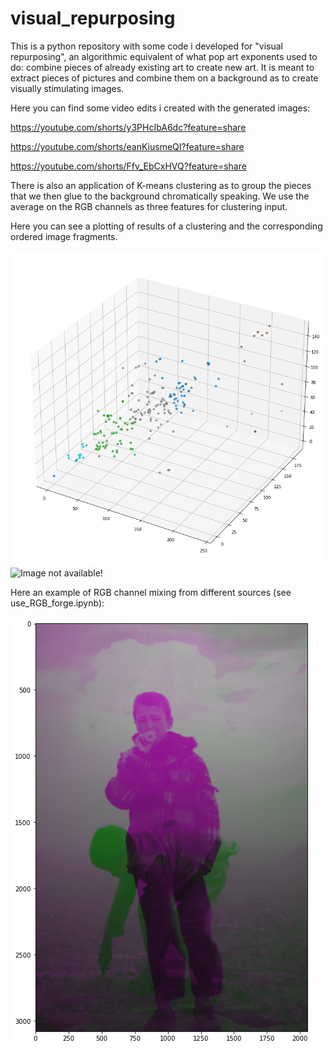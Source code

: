 # visual_repurposing
This is a python repository with some code i developed for "visual repurposing", an algorithmic equivalent of what pop art exponents used to do: combine pieces of already existing art to create new art. It is meant to extract pieces of pictures and combine them on a background as to create visually stimulating images.

Here you can find some video edits i created with the generated images:

https://youtube.com/shorts/y3PHcIbA6dc?feature=share

https://youtube.com/shorts/eanKiusmeQI?feature=share

https://youtube.com/shorts/Ffv_EbCxHVQ?feature=share


There is also an application of K-means clustering as to group the pieces that we then glue to the background chromatically speaking. We use the average on the RGB channels as three features for clustering input.

Here you can see a plotting of results of a clustering and the corresponding ordered image fragments.

![Image not available!](readme_images/clustering_plot.png)
![Image not available!](readme_images/output.png)

Here an example of RGB channel mixing from different sources (see use_RGB_forge.ipynb):

![Image not available!](readme_images/channel_messing.png)


